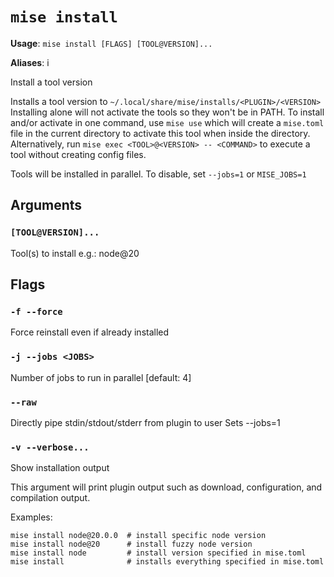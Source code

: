 # `mise install`

**Usage**: `mise install [FLAGS] [TOOL@VERSION]...`

**Aliases**: i

Install a tool version

Installs a tool version to `~/.local/share/mise/installs/<PLUGIN>/<VERSION>`
Installing alone will not activate the tools so they won't be in PATH.
To install and/or activate in one command, use `mise use` which will create a `mise.toml` file
in the current directory to activate this tool when inside the directory.
Alternatively, run `mise exec <TOOL>@<VERSION> -- <COMMAND>` to execute a tool without creating config files.

Tools will be installed in parallel. To disable, set `--jobs=1` or `MISE_JOBS=1`

## Arguments

### `[TOOL@VERSION]...`

Tool(s) to install e.g.: node@20

## Flags

### `-f --force`

Force reinstall even if already installed

### `-j --jobs <JOBS>`

Number of jobs to run in parallel
[default: 4]

### `--raw`

Directly pipe stdin/stdout/stderr from plugin to user Sets --jobs=1

### `-v --verbose...`

Show installation output

This argument will print plugin output such as download, configuration, and compilation output.

Examples:

    mise install node@20.0.0  # install specific node version
    mise install node@20      # install fuzzy node version
    mise install node         # install version specified in mise.toml
    mise install              # installs everything specified in mise.toml
